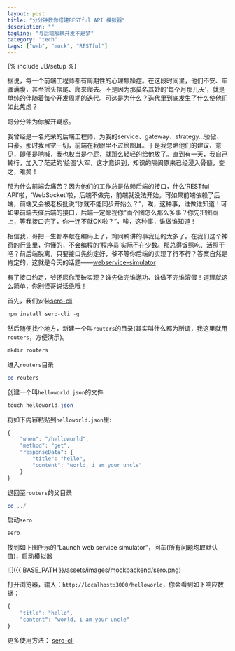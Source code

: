 ```yaml
---
layout: post
title: "分分钟教你搭建RESTful API 模拟器"
description: ""
tagline: "与后端解耦开发不是梦"
category: "tech"
tags: ["web", "mock", "RESTful"]
---
```

{% include JB/setup %}

据说，每一个前端工程师都有周期性的心理焦躁症。在这段时间里，他们不安、牢骚满腹，甚至摇头摆尾、爬来爬去。不是因为那莫名其妙的‘每个月那几天’，就是单纯的伴随着每个开发周期的迭代。可这是为什么？迭代里到底发生了什么使他们如此焦虑？

哥分分钟为你解开疑惑。

我曾经是一名光荣的后端工程师，为我的service、gateway、strategy...骄傲、自豪。那时我目空一切，前端在我眼里不过绘图耳。于是我忽略他们的建议、意见，即便是呐喊，我也权当是个屁，就那么轻轻的给他放了。直到有一天，我自己转行，加入了茫茫的‘绘图’大军，这才意识到，知识的隔阂原来已经浸入骨髓，变之，难矣！

那为什么前端会痛苦？因为他们的工作总是依赖后端的接口，什么‘RESTful API’啦，‘WebSocket’啦，后端不做完，前端就没法开始。可如果前端依赖了后端，前端又会被老板批说“你就不能同步开始么？”，唉，这种事，谁做谁知道！可如果前端去催后端的接口，后端一定鄙视你“画个图怎么那么多事？你先把图画上，等我接口完了，你一连不就OK啦？”，唉，这种事，谁做谁知道！

相信我，哥把一生都奉献在编码上了，鸡同鸭讲的事我见的太多了。在我们这个神奇的行业里，你懂的，不会编程的‘程序员’实际不在少数。那总得饭照吃、活照干吧？前后端脱离，只要接口先约定好，爷不等你后端的实现了行不行？答案自然是肯定的，这就是今天的话题——[webservice-simulator](https://www.npmjs.org/package/webservice-simulator)

有了接口约定，爷还尿你那破实现？谁先做完谁邀功、谁做不完谁滚蛋！道理就这么简单，你别怪哥说话绝哦！

首先，我们安装[sero-cli](https://www.npmjs.org/package/sero-cli)

```powershell
npm install sero-cli -g
```

然后随便找个地方，新建一个叫`routers`的目录(其实叫什么都为所谓，我这里就用`routers`，方便演示)。

```powershell
mkdir routers
```

进入`routers`目录

```powershell
cd routers
```

创建一个叫`helloworld.json`的文件

```powershell
touch helloworld.json
```

将如下内容粘贴到`helloworld.json`里:

```javascript
{
    "when": "/helloworld",
    "method": "get",
    "responseData": {
        "title": "hello",
        "content": "world, i am your uncle"
    }
}
```

退回至`routers`的父目录

```powershell
cd ../
```

启动`sero`

```powershell
sero
```
找到如下图所示的“Launch web service simulator”，回车(所有问题均取默认值)，启动模拟器

![]({{ BASE_PATH }}/assets/images/mockbackend/sero.png)

打开浏览器，输入：`http://localhost:3000/helloworld`，你会看到如下响应数据：

```javascript
{
    "title": "hello",
    "content": "world, i am your uncle"
}
```

更多使用方法： [sero-cli](https://www.npmjs.org/package/sero-cli)